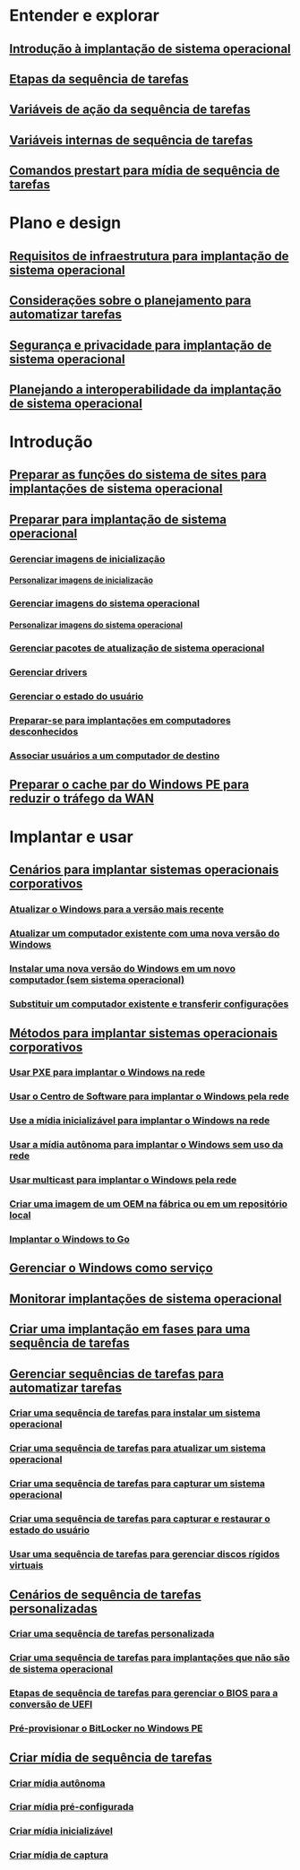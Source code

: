 # Entender e explorar
## [Introdução à implantação de sistema operacional](understand/introduction-to-operating-system-deployment.md)
## [Etapas da sequência de tarefas](understand/task-sequence-steps.md)
## [Variáveis de ação da sequência de tarefas](understand/task-sequence-action-variables.md)
## [Variáveis internas de sequência de tarefas](understand/task-sequence-built-in-variables.md)
## [Comandos prestart para mídia de sequência de tarefas](understand/prestart-commands-for-task-sequence-media.md)

# Plano e design
## [Requisitos de infraestrutura para implantação de sistema operacional](plan-design/infrastructure-requirements-for-operating-system-deployment.md)
## [Considerações sobre o planejamento para automatizar tarefas](plan-design/planning-considerations-for-automating-tasks.md)
## [Segurança e privacidade para implantação de sistema operacional](plan-design/security-and-privacy-for-operating-system-deployment.md)
## [Planejando a interoperabilidade da implantação de sistema operacional](plan-design/planning-for-operating-system-deployment-interoperability.md)

# Introdução
## [Preparar as funções do sistema de sites para implantações de sistema operacional](get-started/prepare-site-system-roles-for-operating-system-deployments.md)
## [Preparar para implantação de sistema operacional](get-started/prepare-for-operating-system-deployment.md)
### [Gerenciar imagens de inicialização](get-started/manage-boot-images.md)
#### [Personalizar imagens de inicialização](get-started/customize-boot-images.md)

### [Gerenciar imagens do sistema operacional](get-started/manage-operating-system-images.md)
#### [Personalizar imagens do sistema operacional](get-started/customize-operating-system-images.md)

### [Gerenciar pacotes de atualização de sistema operacional](get-started/manage-operating-system-upgrade-packages.md)
### [Gerenciar drivers](get-started/manage-drivers.md)
### [Gerenciar o estado do usuário](get-started/manage-user-state.md)
### [Preparar-se para implantações em computadores desconhecidos](get-started/prepare-for-unknown-computer-deployments.md)
### [Associar usuários a um computador de destino](get-started/associate-users-with-a-destination-computer.md)

## [Preparar o cache par do Windows PE para reduzir o tráfego da WAN](get-started/prepare-windows-pe-peer-cache-to-reduce-wan-traffic.md)

# Implantar e usar
## [Cenários para implantar sistemas operacionais corporativos](deploy-use/scenarios-to-deploy-enterprise-operating-systems.md)
### [Atualizar o Windows para a versão mais recente](deploy-use/upgrade-windows-to-the-latest-version.md)
### [Atualizar um computador existente com uma nova versão do Windows](deploy-use/refresh-an-existing-computer-with-a-new-version-of-windows.md)
### [Instalar uma nova versão do Windows em um novo computador (sem sistema operacional)](deploy-use/install-new-windows-version-new-computer-bare-metal.md)
### [Substituir um computador existente e transferir configurações](deploy-use/replace-an-existing-computer-and-transfer-settings.md)

## [Métodos para implantar sistemas operacionais corporativos](deploy-use/methods-to-deploy-enterprise-operating-systems.md)
### [Usar PXE para implantar o Windows na rede](deploy-use/use-pxe-to-deploy-windows-over-the-network.md)
### [Usar o Centro de Software para implantar o Windows pela rede](deploy-use/use-software-center-to-deploy-windows-over-the-network.md)
### [Use a mídia inicializável para implantar o Windows na rede](deploy-use/use-bootable-media-to-deploy-windows-over-the-network.md)
### [Usar a mídia autônoma para implantar o Windows sem uso da rede](deploy-use/use-stand-alone-media-to-deploy-windows-without-using-the-network.md)
### [Usar multicast para implantar o Windows pela rede](deploy-use/use-multicast-to-deploy-windows-over-the-network.md)
### [Criar uma imagem de um OEM na fábrica ou em um repositório local](deploy-use/create-an-image-for-an-oem-in-factory-or-a-local-depot.md)
### [Implantar o Windows to Go](deploy-use/deploy-windows-to-go.md)

## [Gerenciar o Windows como serviço](deploy-use/manage-windows-as-a-service.md)
## [Monitorar implantações de sistema operacional](deploy-use/monitor-operating-system-deployments.md)
## [Criar uma implantação em fases para uma sequência de tarefas](deploy-use/create-phased-deployment-for-task-sequence.md)

## [Gerenciar sequências de tarefas para automatizar tarefas](deploy-use/manage-task-sequences-to-automate-tasks.md)
### [Criar uma sequência de tarefas para instalar um sistema operacional](deploy-use/create-a-task-sequence-to-install-an-operating-system.md)
### [Criar uma sequência de tarefas para atualizar um sistema operacional](deploy-use/create-a-task-sequence-to-upgrade-an-operating-system.md)
### [Criar uma sequência de tarefas para capturar um sistema operacional](deploy-use/create-a-task-sequence-to-capture-an-operating-system.md)
### [Criar uma sequência de tarefas para capturar e restaurar o estado do usuário](deploy-use/create-a-task-sequence-to-capture-and-restore-user-state.md)
### [Usar uma sequência de tarefas para gerenciar discos rígidos virtuais](deploy-use/use-a-task-sequence-to-manage-virtual-hard-disks.md)

## [Cenários de sequência de tarefas personalizadas](deploy-use/custom-task-sequence-scenarios.md)
### [Criar uma sequência de tarefas personalizada](deploy-use/create-a-custom-task-sequence.md)
### [Criar uma sequência de tarefas para implantações que não são de sistema operacional](deploy-use/create-a-task-sequence-for-non-operating-system-deployments.md)
### [Etapas de sequência de tarefas para gerenciar o BIOS para a conversão de UEFI](deploy-use/task-sequence-steps-to-manage-bios-to-uefi-conversion.md)
### [Pré-provisionar o BitLocker no Windows PE](deploy-use/preprovision-bitlocker-in-windows-pe.md)

## [Criar mídia de sequência de tarefas](deploy-use/create-task-sequence-media.md)
### [Criar mídia autônoma](deploy-use/create-stand-alone-media.md)
### [Criar mídia pré-configurada](deploy-use/create-prestaged-media.md)
### [Criar mídia inicializável](deploy-use/create-bootable-media.md)
### [Criar mídia de captura](deploy-use/create-capture-media.md)
